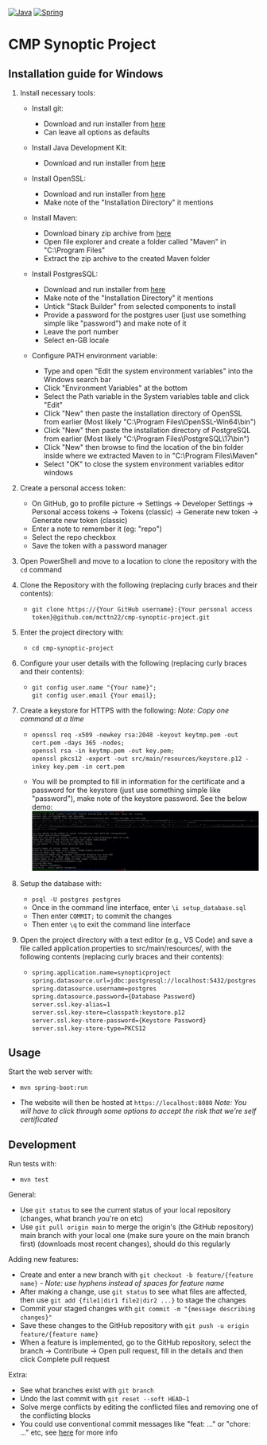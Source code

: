 [![Java](https://img.shields.io/badge/java-%23ED8B00.svg?style=for-the-badge&logo=openjdk&logoColor=white)](https://www.java.com/en/)
[![Spring](https://img.shields.io/badge/spring-%236DB33F.svg?style=for-the-badge&logo=spring&logoColor=white)](https://spring.io/)

# CMP Synoptic Project

## Installation guide for Windows

1. Install necessary tools:
   - Install git:
     - Download and run installer from <a href="https://git-scm.com/downloads/win">here</a>
     - Can leave all options as defaults

   - Install Java Development Kit:
     - Download and run installer from <a href="https://www.oracle.com/uk/java/technologies/downloads/#jdk24-windows">here</a>

   - Install OpenSSL:
     - Download and run installer from <a href="https://slproweb.com/products/Win32OpenSSL.html">here</a>
     - Make note of the "Installation Directory" it mentions

   - Install Maven:
     - Download binary zip archive from <a href="https://maven.apache.org/download.cgi">here</a>
     - Open file explorer and create a folder called "Maven" in "C:\Program Files\"
     - Extract the zip archive to the created Maven folder

   - Install PostgresSQL:
     - Download and run installer from <a href="https://www.enterprisedb.com/downloads/postgres-postgresql-downloads">here</a>
     - Make note of the "Installation Directory" it mentions
     - Untick "Stack Builder" from selected components to install
     - Provide a password for the postgres user (just use something simple like "password") and make note of it
     - Leave the port number
     - Select en-GB locale

    - Configure PATH environment variable:
      - Type and open "Edit the system environment variables" into the Windows search bar
      - Click "Environment Variables" at the bottom
      - Select the Path variable in the System variables table and click "Edit"
      - Click "New" then paste the installation directory of OpenSSL from earlier (Most likely "C:\Program Files\OpenSSL-Win64\bin\")
      - Click "New" then paste the installation directory of PostgreSQL from earlier (Most likely "C:\Program Files\PostgreSQL\17\bin\")
      - Click "New" then browse to find the location of the bin folder inside where we extracted Maven to in "C:\Program Files\Maven\"
      - Select "OK" to close the system environment variables editor windows

2. Create a personal access token:
    - On GitHub, go to profile picture -> Settings -> Developer Settings -> Personal access tokens -> Tokens (classic) -> Generate new token -> Generate new token (classic)
    - Enter a note to remember it (eg: "repo")
    - Select the repo checkbox
    - Save the token with a password manager

3. Open PowerShell and move to a location to clone the repository with the ```cd``` command

4. Clone the Repository with the following (replacing curly braces and their contents):
    - ```
      git clone https://{Your GitHub username}:{Your personal access token}@github.com/mcttn22/cmp-synoptic-project.git
      ```

5. Enter the project directory with:
    - ```
      cd cmp-synoptic-project
      ```

5. Configure your user details with the following (replacing curly braces and their contents):
    - ```
      git config user.name "{Your name}";
      git config user.email {Your email};
      ```

6. Create a keystore for HTTPS with the following: *Note: Copy one command at a time*
   - ```
     openssl req -x509 -newkey rsa:2048 -keyout keytmp.pem -out cert.pem -days 365 -nodes;
     openssl rsa -in keytmp.pem -out key.pem;
     openssl pkcs12 -export -out src/main/resources/keystore.p12 -inkey key.pem -in cert.pem
     ```
   - You will be prompted to fill in information for the certificate and a password for the keystore (just use something simple like "password"), make note of the keystore password. See the below demo:
     ![OpenSSL Demo](https://github.com/mcttn22/cmp-synoptic-project/blob/main/doc/openssl-demo.png?raw=true)

7. Setup the database with:
   - ```psql -U postgres postgres```
   - Once in the command line interface, enter ```\i setup_database.sql```
   - Then enter ```COMMIT;``` to commit the changes
   - Then enter ```\q``` to exit the command line interface

8. Open the project directory with a text editor (e.g., VS Code) and save a file called application.properties to src/main/resources/, with the following contents (replacing curly braces and their contents):
   - ```
     spring.application.name=synopticproject
     spring.datasource.url=jdbc:postgresql://localhost:5432/postgres
     spring.datasource.username=postgres
     spring.datasource.password={Database Password}
     server.ssl.key-alias=1
     server.ssl.key-store=classpath:keystore.p12
     server.ssl.key-store-password={Keystore Password}
     server.ssl.key-store-type=PKCS12
     ```

## Usage

Start the web server with:
- ```
  mvn spring-boot:run
  ```
- The website will then be hosted at ```https://localhost:8080```
  *Note: You will have to click through some options to accept the risk that we're self certificated*

## Development

Run tests with:
- ```
  mvn test
  ```

General:
- Use ```git status``` to see the current status of your local repository (changes, what branch you're on etc)
- Use ```git pull origin main``` to merge the origin's (the GitHub repository) main branch with your local one (make sure youre on the main branch first) (downloads most recent changes), should do this regularly

Adding new features:
- Create and enter a new branch with ```git checkout -b feature/{feature name}``` *- Note: use hyphens instead of spaces for feature name*
- After making a change, use ```git status``` to see what files are affected, then use ```git add {file1|dir1 file2|dir2 ...}``` to stage the changes
- Commit your staged changes with ```git commit -m "{message describing changes}"```
- Save these changes to the GitHub repository with ```git push -u origin feature/{feature name}```
- When a feature is implemented, go to the GitHub repository, select the branch -> Contribute -> Open pull request, fill in the details and then click Complete pull request

Extra:
- See what branches exist with ```git branch```
- Undo the last commit with ```git reset --soft HEAD~1```
- Solve merge conflicts by editing the conflicted files and removing one of the conflicting blocks
- You could use conventional commit messages like "feat: ..." or "chore: ..." etc, see [here](https://www.conventionalcommits.org/en/v1.0.0/) for more info

